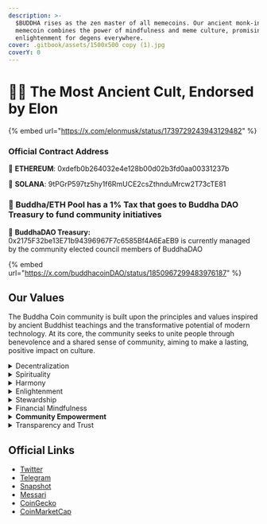 ```yaml
---
description: >-
  $BUDDHA rises as the zen master of all memecoins. Our ancient monk-inspired
  memecoin combines the power of mindfulness and meme culture, promising
  enlightenment for degens everywhere.
cover: .gitbook/assets/1500x500 copy (1).jpg
coverY: 0
---
```


# 🧘‍♂️ The Most Ancient Cult, Endorsed by Elon

{% embed url="https://x.com/elonmusk/status/1739729243943129482" %}

### Official Contract Address

🚀 **ETHEREUM**: 0xdefb0b264032e4e128b00d02b3fd0aa00331237b

🚀  **SOLANA**: 9tPGrP597tz5hy1f6RmUCE2csZthnduMrcw2T73cTE81

### 🏦 Buddha/ETH Pool has a 1% Tax that goes to Buddha DAO Treasury to fund community initiatives

🪷 **BuddhaDAO Treasury:** 0x2175F32be13E71b94396967F7c6585Bf4A6EaEB9 is currently managed by the community elected council members of BuddhaDAO

{% embed url="https://x.com/buddhacoinDAO/status/1850967299483976187" %}

## Our Values

The Buddha Coin community is built upon the principles and values inspired by ancient Buddhist teachings and the transformative potential of modern technology. At its core, the community seeks to unite people through benevolence and a shared sense of community, aiming to make a lasting, positive impact on culture.

<details>

<summary>Decentralization</summary>

We believe in the power of decentralization, where decision-making is distributed among community members. We value autonomy, empowerment, and the ability to collectively shape the future of $BUDDHA.

</details>

<details>

<summary>Spirituality</summary>

Spirituality is rooted in Buddha's foundational principles and the symbolism it carries. The project was conceived to bridge the gap between the transformative potential of cryptocurrencies and the profound wisdom of Buddhist philosophy. It aims to infuse the rapidly evolving digital landscape with spiritual and ethical considerations, advocating for the integration of eternal wisdom and modern prosperity.

</details>

<details>

<summary>Harmony</summary>

The Buddha Coin community strives to foster a harmonious and inclusive environment where individuals from diverse backgrounds can come together to learn, meditate, and grow spiritually.

</details>

<details>

<summary>Enlightenment</summary>

The project encourages personal growth and enlightenment through daily group meditations, weekly giveaways, and educational content

</details>

<details>

<summary>Stewardship</summary>

By embracing the concept of stewardship, the community is committed to making a positive impact on the world through charitable initiatives and mindful living

</details>

<details>

<summary>Financial Mindfulness</summary>

The project promotes financial mindfulness and ethical living in the digital age, aiming to bridge the gap between traditional spiritual wisdom and modern prosperity.

</details>

<details>

<summary><strong>Community Empowerment</strong></summary>

We empower our community members to take an active role in shaping $BUDDHA. We provide opportunities for personal development, leadership, and active participation. Each member has the ability to contribute meaningfully and drive positive change.

</details>

<details>

<summary>Transparency and Trust</summary>

This is paramount in our community. We strive to maintain open lines of communication, ensuring that information, decisions, and processes are accessible and understandable to all. We value accountability and trust within our ecosystem.

</details>

## Official Links

* [Twitter](https://www.x.com/buddhacoinDAO)&#x20;
* [Telegram](https://t.me/buddhacoinworld)&#x20;
* [Snapshot](https://snapshot.org/#/2720.eth)&#x20;
* [Messari](https://messari.io/project/buddha)&#x20;
* [CoinGecko](https://www.coingecko.com/en/coins/buddha)&#x20;
* [CoinMarketCap](https://coinmarketcap.com/currencies/buddha/)&#x20;
